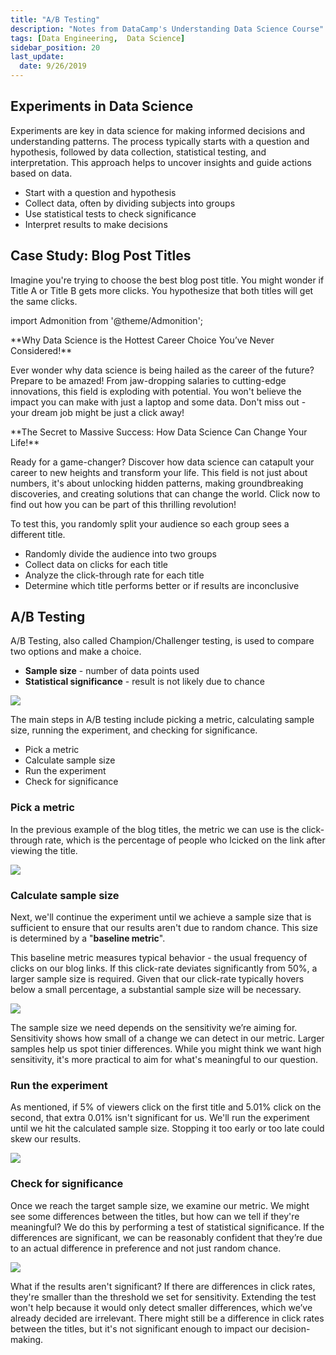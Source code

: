 ```yaml
---
title: "A/B Testing"
description: "Notes from DataCamp's Understanding Data Science Course"
tags: [Data Engineering,  Data Science]
sidebar_position: 20
last_update:
  date: 9/26/2019
---
```



## Experiments in Data Science

Experiments are key in data science for making informed decisions and understanding patterns. The process typically starts with a question and hypothesis, followed by data collection, statistical testing, and interpretation. This approach helps to uncover insights and guide actions based on data.

- Start with a question and hypothesis
- Collect data, often by dividing subjects into groups
- Use statistical tests to check significance
- Interpret results to make decisions

## Case Study: Blog Post Titles

Imagine you're trying to choose the best blog post title. You might wonder if Title A or Title B gets more clicks. You hypothesize that both titles will get the same clicks. 


import Admonition from '@theme/Admonition';

<Admonition type="info" title={null} icon={null}>
  <p> **Why Data Science is the Hottest Career Choice You’ve Never Considered!** </p>
  <p> Ever wonder why data science is being hailed as the career of the future? Prepare to be amazed! From jaw-dropping salaries to cutting-edge innovations, this field is exploding with potential. You won't believe the impact you can make with just a laptop and some data. Don't miss out - your dream job might be just a click away! </p>
</Admonition>

<Admonition type="tip" title={null} icon={null}>
  <p> **The Secret to Massive Success: How Data Science Can Change Your Life!** </p>
  <p> Ready for a game-changer? Discover how data science can catapult your career to new heights and transform your life. This field is not just about numbers, it's about unlocking hidden patterns, making groundbreaking discoveries, and creating solutions that can change the world. Click now to find out how you can be part of this thrilling revolution! </p>
</Admonition>

To test this, you randomly split your audience so each group sees a different title.

- Randomly divide the audience into two groups
- Collect data on clicks for each title
- Analyze the click-through rate for each title
- Determine which title performs better or if results are inconclusive

## A/B Testing

A/B Testing, also called Champion/Challenger testing, is used to compare two options and make a choice. 
- **Sample size** - number of data points used
- **Statistical significance** - result is not likely due to chance

<div class="img-center"> 

![](/img/docs/data-eng-ab-testingg.png)

</div>

The main steps in A/B testing include picking a metric, calculating sample size, running the experiment, and checking for significance.

- Pick a metric
- Calculate sample size
- Run the experiment
- Check for significance

### Pick a metric 

In the previous example of the blog titles, the metric we can use is the click-through rate, which is the percentage of people who lcicked on the link after viewing the title.

<div class="img-center"> 

![](/img/docs/data-engg-sample-size-calculate-pick-a-metric.png)

</div>

### Calculate sample size

Next, we'll continue the experiment until we achieve a sample size that is sufficient to ensure that our results aren't due to random chance. This size is determined by a "**baseline metric**".

This baseline metric measures typical behavior - the usual frequency of clicks on our blog links. If this click-rate deviates significantly from 50%, a larger sample size is required. Given that our click-rate typically hovers below a small percentage, a substantial sample size will be necessary.

<div class="img-center"> 

![](/img/docs/data-engg-calculated-sample-size-if-big-or-small.png)

</div>

The sample size we need depends on the sensitivity we’re aiming for. Sensitivity shows how small of a change we can detect in our metric. Larger samples help us spot tinier differences. While you might think we want high sensitivity, it's more practical to aim for what's meaningful to our question. 

### Run the experiment

As mentioned, if 5% of viewers click on the first title and 5.01% click on the second, that extra 0.01% isn't significant for us. We'll run the experiment until we hit the calculated sample size. Stopping it too early or too late could skew our results.


<div class="img-center"> 

![](/img/docs/data-engg-run-the-experiment.png)

</div>

### Check for significance

Once we reach the target sample size, we examine our metric. We might see some differences between the titles, but how can we tell if they're meaningful? We do this by performing a test of statistical significance. If the differences are significant, we can be reasonably confident that they’re due to an actual difference in preference and not just random chance.

<div class="img-center"> 

![](/img/docs/data-engg-check-for-significance-11.png)

</div>

What if the results aren't significant? If there are differences in click rates, they're smaller than the threshold we set for sensitivity. Extending the test won't help because it would only detect smaller differences, which we’ve already decided are irrelevant. There might still be a difference in click rates between the titles, but it's not significant enough to impact our decision-making.




